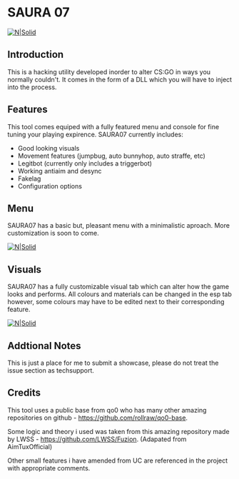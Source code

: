 # SAURA 07

[![N|Solid](https://i.imgur.com/28v4W6z.png)](https://i.imgur.com/28v4W6z.png)

## Introduction
This is a hacking utility developed inorder to alter CS:GO in ways you normally couldn't. It comes in the form of a DLL which you will have to inject into the process.

## Features
This tool comes equiped with a fully featured menu and console for fine tuning your playing expirence. SAURA07 currently includes:
- Good looking visuals
- Movement features (jumpbug, auto bunnyhop, auto straffe, etc)
- Legitbot (currently only includes a triggerbot)
- Working antiaim and desync
- Fakelag
- Configuration options

## Menu
SAURA07 has a basic but, pleasant menu with a minimalistic aproach. More customization is soon to come.

[![N|Solid](https://user-images.githubusercontent.com/72110957/107160022-9371a000-698b-11eb-90e8-85df930f4878.png)](https://user-images.githubusercontent.com/72110957/107160022-9371a000-698b-11eb-90e8-85df930f4878.png)

## Visuals
SAURA07 has a fully customizable visual tab which can alter how the game looks and performs. All colours and materials can be changed in the esp tab however, some colours may have to be edited next to their corresponding feature.

[![N|Solid](https://user-images.githubusercontent.com/72110957/107159528-8dc68b00-6988-11eb-9640-4f887e680a14.png)](https://user-images.githubusercontent.com/72110957/107159528-8dc68b00-6988-11eb-9640-4f887e680a14.png)

## Addtional Notes
This is just a place for me to submit a showcase, please do not treat the issue section as techsupport.

## Credits
This tool uses a public base from qo0 who has many other amazing repositories on github - https://github.com/rollraw/qo0-base.

Some logic and theory i used was taken from this amazing repository made by LWSS - https://github.com/LWSS/Fuzion. (Adapated from AimTuxOfficial)

Other small features i have amended from UC are referenced in the project with appropriate comments.
